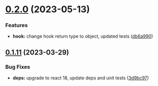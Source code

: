 # [0.2.0](https://github.com/pearces/react-ws-hook/compare/v0.1.11...v0.2.0) (2023-05-13)


### Features

* **hook:** change hook return type to object, updated tests ([db6a990](https://github.com/pearces/react-ws-hook/commit/db6a99019973f25c5230856a59383d4719387960))

## [0.1.11](https://github.com/pearces/react-ws-hook/compare/v0.1.10...v0.1.11) (2023-03-29)


### Bug Fixes

* **deps:** upgrade to react 18, update deps and unit tests ([3d9bc97](https://github.com/pearces/react-ws-hook/commit/3d9bc97698ef2143ad4ae6b68517223b1d7621c9))
